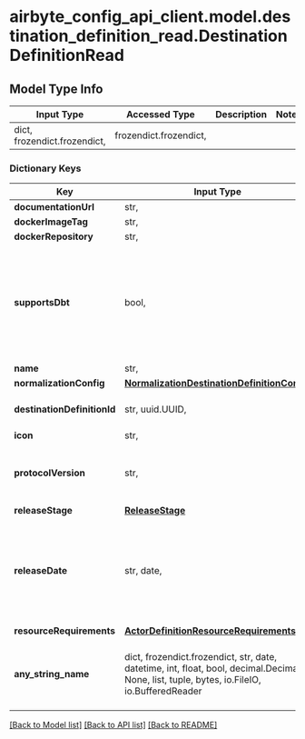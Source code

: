 # airbyte_config_api_client.model.destination_definition_read.DestinationDefinitionRead

## Model Type Info
Input Type | Accessed Type | Description | Notes
------------ | ------------- | ------------- | -------------
dict, frozendict.frozendict,  | frozendict.frozendict,  |  | 

### Dictionary Keys
Key | Input Type | Accessed Type | Description | Notes
------------ | ------------- | ------------- | ------------- | -------------
**documentationUrl** | str,  | str,  |  | 
**dockerImageTag** | str,  | str,  |  | 
**dockerRepository** | str,  | str,  |  | 
**supportsDbt** | bool,  | BoolClass,  | an optional flag indicating whether DBT is used in the normalization. If the flag value is NULL - DBT is not used. | 
**name** | str,  | str,  |  | 
**normalizationConfig** | [**NormalizationDestinationDefinitionConfig**](NormalizationDestinationDefinitionConfig.md) | [**NormalizationDestinationDefinitionConfig**](NormalizationDestinationDefinitionConfig.md) |  | 
**destinationDefinitionId** | str, uuid.UUID,  | str,  |  | value must be a uuid
**icon** | str,  | str,  |  | [optional] 
**protocolVersion** | str,  | str,  | The Airbyte Protocol version supported by the connector | [optional] 
**releaseStage** | [**ReleaseStage**](ReleaseStage.md) | [**ReleaseStage**](ReleaseStage.md) |  | [optional] 
**releaseDate** | str, date,  | str,  | The date when this connector was first released, in yyyy-mm-dd format. | [optional] value must conform to RFC-3339 full-date YYYY-MM-DD
**resourceRequirements** | [**ActorDefinitionResourceRequirements**](ActorDefinitionResourceRequirements.md) | [**ActorDefinitionResourceRequirements**](ActorDefinitionResourceRequirements.md) |  | [optional] 
**any_string_name** | dict, frozendict.frozendict, str, date, datetime, int, float, bool, decimal.Decimal, None, list, tuple, bytes, io.FileIO, io.BufferedReader | frozendict.frozendict, str, BoolClass, decimal.Decimal, NoneClass, tuple, bytes, FileIO | any string name can be used but the value must be the correct type | [optional]

[[Back to Model list]](../../README.md#documentation-for-models) [[Back to API list]](../../README.md#documentation-for-api-endpoints) [[Back to README]](../../README.md)

